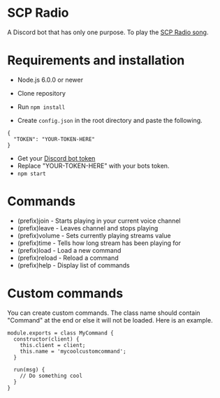# SCP Radio
A Discord bot that has only one purpose. To play the [SCP Radio song](https://www.youtube.com/watch?v=SuKH17fNTEY).

# Requirements and installation
- Node.js 6.0.0 or newer

- Clone repository
- Run `npm install`
- Create `config.json` in the root directory and paste the following.
```
{
  "TOKEN": "YOUR-TOKEN-HERE"
}
```
- Get your [Discord bot token](https://discordapp.com/developers/applications/)
- Replace "YOUR-TOKEN-HERE" with your bots token.
- `npm start`

# Commands
- (prefix)join - Starts playing in your current voice channel
- (prefix)leave - Leaves channel and stops playing
- (prefix)volume <value> - Sets currently playing streams value
- (prefix)time - Tells how long stream has been playing for
- (prefix)load - Load a new command
- (prefix)reload - Reload a command
- (prefix)help - Display list of commands

# Custom commands
You can create custom commands. The class name should contain "Command" at the end or else it will not be loaded. Here is an example.
```
module.exports = class MyCommand {
  constructor(client) {
    this.client = client;
    this.name = 'mycoolcustomcommand';
  }

  run(msg) {
    // Do something cool
  }
}
```